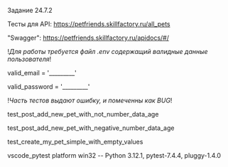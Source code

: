 Задание 24.7.2

Тесты для API: https://petfriends.skillfactory.ru/all_pets

"Swagger": https://petfriends.skillfactory.ru/apidocs/#/


!_Для работы требуется файл .env содержащий валидные данные пользователя_!

valid_email = '_________'

valid_password = '_________'


!_Часть тестов выдают ошибку, и помеченны как BUG_!

test_post_add_new_pet_with_not_number_data_age

test_post_add_new_pet_with_negative_number_data_age

test_create_my_pet_simple_with_empty_values


vscode_pytest
platform win32 -- Python 3.12.1, pytest-7.4.4, pluggy-1.4.0
